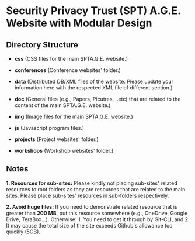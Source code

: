 # Security Privacy Trust (SPT) A.G.E. Website with Modular Design



## Directory Structure

- <b>css</b> (CSS files for the main SPTA.G.E. website.)

- <b>conferences</b> (Conference websites' folder.)

- <b>data</b> (Distributed DB/XML files of the website. Please update your information here with the respected XML file of different section.)

- <b>doc</b> (General files (e.g., Papers, Picutres, ..etc) that are related to the content of the main SPTA.G.E. website.)

- <b>img</b> (Image files for the main SPTA.G.E. website.)

- <b>js</b> (Javascript program files.)

- <b>projects</b> (Project websites' folder.)

- <b>workshops</b> (Workshop websites' folder.)



## Notes

<b>1. Resources for sub-sites:</b> Please kindly not placing sub-sites' related resources to root folders as they are resources that are related to the main sites. Please place sub-sites' resources in sub-folders respectively.

<b>2. Avoid huge files:</b> If you need to demonstrate related resource that is greater than <b>200 MB</b>, put this resource somewhere (e.g., OneDrive, Google Drive, TeraBox...). Otherwise: 1. You need to get it through by Git-CLI, and 2. It may cause the total size of the site exceeds Github's allowance too quickly (5GB).








